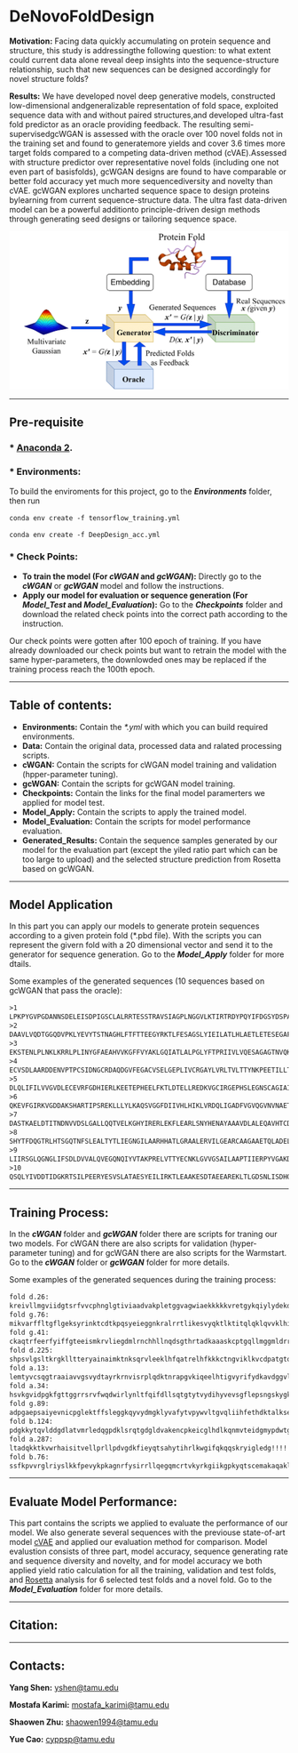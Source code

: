 # DeNovoFoldDesign

**Motivation:** Facing data quickly accumulating on protein sequence and structure, this study is addressingthe following question: to what extent could current data alone reveal deep insights into the sequence-structure relationship, such that new sequences can be designed accordingly for novel structure folds?

**Results:** We have developed novel deep generative models,  constructed low-dimensional andgeneralizable representation of fold space, exploited sequence data with and without paired structures,and developed ultra-fast fold predictor as an oracle providing feedback. The resulting semi-supervisedgcWGAN is assessed with the oracle over 100 novel folds not in the training set and found to generatemore yields and cover 3.6 times more target folds compared to a competing data-driven method (cVAE).Assessed with structure predictor over representative novel folds (including one not even part of basisfolds), gcWGAN designs are found to have comparable or better fold accuracy yet much more sequencediversity and novelty than cVAE. gcWGAN explores uncharted sequence space to design proteins bylearning from current sequence-structure data. The ultra fast data-driven model can be a powerful additionto principle-driven design methods through generating seed designs or tailoring sequence space.

![Training-Process](/gcWGAN/Training-Process.png)

***

## Pre-requisite 
### * [Anaconda 2](https://www.anaconda.com/distribution/).
### * Environments:
To build the enviroments for this project, go to the ***Environments*** folder, then run
```
conda env create -f tensorflow_training.yml
```
```
conda env create -f DeepDesign_acc.yml
```
### * Check Points:
* **To train the model (For *cWGAN* and *gcWGAN*):** Directly go to the ***cWGAN*** or ***gcWGAN*** model and follow the instructions. 
* **Apply our model for evaluation or sequence generation (For *Model_Test* and *Model_Evaluation*):** Go to the ***Checkpoints*** folder and download the related check points into the correct path according to the instruction. 

Our check points were gotten after 100 epoch of training. If you have already downloaded our check points but want to retrain the model with the same hyper-parameters, the downlowded ones may be replaced if the training process reach the 100th epoch.

***

## Table of contents:
* **Environments:** Contain the *\*.yml* with which you can build required environments.
* **Data:** Contain the original data, processed data and ralated processing scripts.
* **cWGAN:** Contain the scripts for cWGAN model training and validation (hpper-parameter tuning).
* **gcWGAN:** Contain the scripts for gcWGAN model training.
* **Checkpoints:** Contain the links for the final model paramerters we applied for model test.
* **Model_Apply:** Contain the scripts to apply the trained model.
* **Model_Evaluation:** Contain the scripts for model performance evaluation.
* **Generated_Results:** Contain the sequence samples generated by our model for the evaluation part (except the yiled ratio part which can be too large to upload) and the selected structure prediction from Rosetta based on gcWGAN.

***

## Model Application

In this part you can apply our models to generate protein sequences according to a given protein fold (\*.pbd file). With the scripts you can represent the givern fold with a 20 dimensional vector and send it to the generator for sequence generation. Go to the ***Model_Apply*** folder for more dtails.

Some examples of the generated sequences (10 sequences based on gcWGAN that pass the oracle):
```
>1
LPKPYGVPGDANNSDELEISDPIGSCLALRRTESSTRAVSIAGPLNGGVLKTIRTRDYPQYIFDGSYDSPAGNLDESQEKYYDILLKTTLAEQYEKQVNTLDDLLPYLLEAVSKLEEGP
>2
DAAVLVQDTGGQDVPKLYEVYTSTNAGHLFTFTTEEGYRKTLFESAGSLYIEILATLHLAETLETESEGAFFKAALTGYTLYREHLLEVRCLTVCEEDEYLKTIREALYKKESFLGLPLKHLERLTYLAELLDTNEPPV
>3
EKSTENLPLNKLKRRLPLINYGFAEAHVVKGFFVYAKLGQIATLALPGLYFTPRIIVLVQESAGAGTNVQKVLIEGDSSGHRQDTVNGKNKYVYAFKNGLQFGQVSSNGGTSSSLELAQVVSSLVDRTVQYV
>4
ECVSDLAARDDENVPTPCSIDNGCRDAQDGVFEGACVSELGEPLIVCRGAYLVRLTVLTTYNKPEETILLTGQEVVRLINCEQNVLVPHPSNNGSALVQALGFSIVYGNVKLYQGKDLLETYAGCIL
>5
DLQLIFILVVGVDLECEVRFGDHIERLKEETEPHEELFKTLDTELLREDKVGCIRGEPHSLEGNSCAGIAILHCLAKQLRERGLAISTSDLGLTIELELKARRTYLPVSLGKLEKHVVEGNILEEDIAASHYS
>6
QKEVFGIRKVGDDAKSHARTIPSREKLLLYLKAQSVGGFDIIVHLHIKLVRDQLIGADFVGVQGVNVNAETAPNDETVVILDEGRIELPSYIIELGSVSEGFLAGCDGSEHAALELNVVSALLNNHRLHLFNAANLTPDA
>7
DASTKAELDTITNDNVVDSLGALLQQTVELKGHYIRERLEKFLEARLSNYHENAYAAAVDLALEQAVHTCDFKYYANLAGRKSVILAFGYTHDLILARAAPYKATEDLDQCALRDPFTYTEDTHATQRSKIQVRVKLYYATATDEEETYKVIPIKE
>8
SHYTFDQGTRLHTSGQTNFSLEALTYTLIEGNGILAARHHATLGRAALERVILGEARCAAGAAETQLADELEKHKLDLDSQKFLRTHGLARECQGDLDREKALERNHKESTPGLLDTLVNVSLFSACDNLRSNHRKLNGNKTVGYTTIEVQKEKA
>9
LIIRSGLQGNGLIFSDLDVVALQVEGQNQIYVTAKPRELVTTYECNKLGVVGSAILAAPTIIERPYVGAKDFEQALKLTYTIVCEGEGSIDAAYRIAHTLHQKHFLQFPKLEDAIQCCTQEAYAIIKLDACARAYDYTLATCTRGLGIGATDRLLLRRAQ
>10
QSQLYIVDDTIDGKRTSILPEERYESVSLATAESYEILIRKTLEAAKESDTAEEAREKLTLGDSNLISDHQHRRDLYRGYPDHSAAESLVTKDIDDEGKCLNDISTPEERLTRAHIKLPEKETCRRRYQLAVEAELLEALKL
```
***

## Training Process:

In the ***cWGAN*** folder and ***gcWGAN*** folder there are scripts for traning our two models. For cWGAN there are also scripts for validation (hyper-parameter tuning) and for gcWGAN there are also scripts for the Warmstart. Go to the ***cWGAN*** folder or ***gcWGAN*** folder for more details.

Some examples of the generated sequences during the training process:
```
fold d.26: kreivllmgviidgtsrfvvcphnglgtiviaadvakpletggvagwiaekkkkkvretgykqiylydekdvrtlffllk!!!!!!!!!!!!!!!!!!!!!!!!!!!!!!!!!!!!!!!!!!!!!!!!!!!!!!!!!!!!!!!!!!!!!!!!!!!!!!!!
fold g.76: mikvarffltgflgeksyrinktcdtkpqsyeieggnkralrrtlikesvyqktlktitqlqklqvvklhihhkdvsdpdhldsalvtfwsgrnncptlivleiweepprakdlqakqktmskafakekplaflhssiqlgtqklv!!!!!!!!!!!!!!
fold g.41: ckaqtrfeerfyiffgteeismkrvliegdmlrnchhllnqdsgthrtadkaaaskcptgqllmggmldrrrirfanikldaeenanfakt!!!!!!!!!!!!!!!!!!!!!!!!!!!!!!!!!!!!!!!!!!!!!!!!!!!!!!!!!!!!!!!!!!!!!
fold d.225: shpsvlgsltkrgklltteryainaimktnksqrvleeklhfqatrelhfkkkctngviklkvcdpatgtqhigriagtafqrgselrhfmvadpllktgpimtrnlvkyrgkrvidktlseagghiyqqidvk!!!!!!!!!!!!!!!!!!!!!!!!!!
fold a.13: lemtyvcsqgtraaiavvgsvydtayrkrnvisrplqdktnrapgvkiqeelhtigvyrifydkavdggvlydsyakkktytyniksiessgtedwlrylktsl!!!!!!!!!!!!!!!!!!!!!!!!!!!!!!!!!!!!!!!!!!!!!!!!!!!!!!!!
fold a.34: hsvkgvidpgkfgttggrrsrvfwqdwirlynltfqifdllsqtgtytvydihyvevsgflepsngskygkrvtalhannveylrllyfedvfsvlmqmgylrcpvvdwvenekdlr!!!!hr!!kklvekt!!!!!!!!!!!!!!!!!!!!!!!!!!!!
fold g.89: adpgaepsaiyevnicpglektffsleggkqyvydmgklyvafytvpywvltgvqliihfethdktalksewdalrisppdglskeegaftavcvgq!!!!!!!!!!!!!!!!!!!!!!!!!!!!!!!!!!!!!!!!!!!!!!!!!!!!!!!!!!!!!!!
fold b.124: pdgkkytqvlddgdlatvmrledqgpdklsrqtgdgldvakencpkeicglhdlkqnmvteidgmypdwtgvtmthkailatkqerlieh!!!hhkh!!r!t!r!!!!!!p!!r!!!!rsa!vvi!!!!!!!!!!!!!!!!!!!!!!!!!!!!!!!!!!!
fold a.287: ltadqkktkvwrhaisitvellprllpdvgdkfieyqtsahytihrlkwgifqkqqskryigledg!!!!!!!!!!!!!!!!!!!!!!!!!!!!!!!!!!!!!!!!!!!!!!!!!!!!!!!!!!!!!!!!!!!!!!!!!!!!!!!!!!!!!!!!!!!!!!
fold b.76: ssfkpvvrglriyslkkfpevykpkagnrfysirrllqegqmcrtvkyrkgiikgpkyqtscemakaqaklrgqegdlkcffhee!!!!!!!!!!!!!!!!!!!!!!!!!!!!!!!!!!!!!!!!!!!!!!!!!!!!!!!!!!!!!!!!!!!!!!!!!!!
```
***

## Evaluate Model Performance:

This part contains the scripts we applied to evaluate the performance of our model. We also generate several sequences with the previouse state-of-art model [cVAE](https://github.com/psipred/protein-vae) and applied our evaluation method for comparison. Model evalustion consists of three part, model accuracy, sequence generating rate and sequence diversity and novelty, and for model accuracy we both applied yield ratio calculation for all the training, validation and test folds, and [Rosetta](https://www.rosettacommons.org/home) analysis for 6 selected test folds and a novel fold. Go to the ***Model_Evaluation*** folder for more details.

***

## Citation:

***

## Contacts:
**Yang Shen:** yshen@tamu.edu 

**Mostafa Karimi:** mostafa_karimi@tamu.edu

**Shaowen Zhu:** shaowen1994@tamu.edu

**Yue Cao:** cyppsp@tamu.edu
